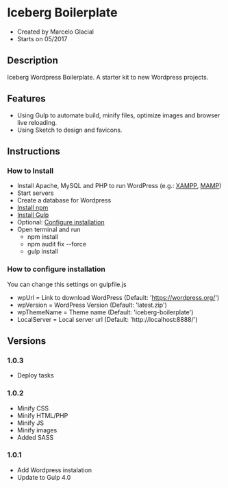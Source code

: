# Iceberg Boilerplate

* Created by Marcelo Glacial
* Starts on 05/2017

## Description

Iceberg Wordpress Boilerplate. 
A starter kit to new Wordpress projects.


## Features

- Using Gulp to automate build, minify files, optimize images and browser live reloading.
- Using Sketch to design and favicons.


## Instructions

### How to Install 
- Install Apache, MySQL and PHP to run WordPress (e.g.: [XAMPP](https://www.apachefriends.org/download.html), [MAMP](https://www.mamp.info/en/))
- Start servers
- Create a database for Wordpress
- [Install npm](https://www.npmjs.com/get-npm)
- [Install Gulp](https://gulpjs.com)
- Optional: [Configure installation](#how-to-configure-installation)
- Open terminal and run
    - npm install 
    - npm audit fix --force
    - gulp install


### How to configure installation
You can change this settings on gulpfile.js
- wpUrl = Link to download WordPress (Default: 'https://wordpress.org/')
- wpVersion = WordPress Version (Default: 'latest.zip')
- wpThemeName = Theme name (Default: 'iceberg-boilerplate')
- LocalServer = Local server url (Default: 'http://localhost:8888/')



## Versions

### 1.0.3
- Deploy tasks

### 1.0.2
- Minify CSS
- Minify HTML/PHP
- Minify JS
- Minify images
- Added SASS

### 1.0.1 
- Add Wordpress instalation
- Update to Gulp 4.0
